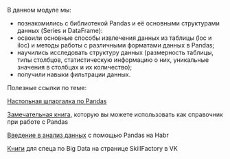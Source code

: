 В данном модуле мы:

- познакомились с библиотекой Pandas и её основными структурами данных (Series и DataFrame):
- освоили основные способы извлечения данных из таблицы (loc и iloc) и методы работы с различными форматами данных в Pandas;
- научились исследовать структуру данных (размерность таблицы, типы столбцов, статистическую информацию о них, уникальные значения в столбцах и их количество);
- получили навыки фильтрации данных.




Полезные ссылки по теме:

[Настольная шпаргалка по Pandas](https://lms-cdn.skillfactory.ru/assets/courseware/v1/0d324f2647f4ec15da909e5d6c083873/asset-v1:SkillFactory+DST-3.0+28FEB2021+type@asset+block/Pandas_info.pdf)

[Замечательная книга](https://itfy.org/threads/kniga-o-biblioteke-pandas-pandas-rabota-s-dannymi-abdraxmanov-m-i.1262/), которую вы можете использовать как справочник при работе с Pandas

[Введение в анализ данных](https://habr.com/ru/post/196980/) с помощью Pandas на Habr

[Книги](https://vk.com/wall-127410398_7238) для спеца по Big Data на странице SkillFactory в VK